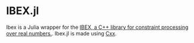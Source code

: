 # IBEX.jl

Ibex is a Julia wrapper for the [IBEX, a C++ library for constraint processing over real numbers.](http://www.ibex-lib.org/).  Ibex.jl is  made using [Cxx](https://github.com/Keno/Cxx.jl).

